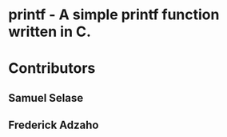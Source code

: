 # printf - A simple printf function written in C.
###
###

# Contributors
## Samuel Selase
## Frederick Adzaho
